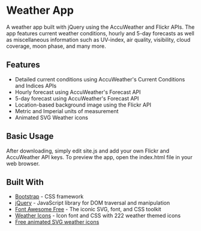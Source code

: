# Weather App

A weather app built with jQuery using the AccuWeather and Flickr APIs. The app features current weather conditions, hourly and 5-day forecasts as well as miscellaneous information such as UV-index, air quality, visibility, cloud coverage, moon phase, and many more.

## Features

* Detailed current conditions using AccuWeather's Current Conditions and Indices APIs
* Hourly forecast using AccuWeather's Forecast API
* 5-day forecast using AccuWeather's Forecast API
* Location-based background image using the Flickr API
* Metric and Imperial units of measurement
* Animated SVG Weather icons

## Basic Usage

After downloading, simply edit site.js and add your own Flickr and AccuWeather API keys. To preview the app, open the index.html file in your web browser.

## Built With

* [Bootstrap](https://github.com/twbs/bootstrap) - CSS framework
* [jQuery](https://github.com/jquery/jquery) - JavaScript library for DOM traversal and manipulation
* [Font Awesome Free](https://github.com/FortAwesome/Font-Awesome) - The iconic SVG, font, and CSS toolkit
* [Weather Icons](https://github.com/erikflowers/weather-icons) - Icon font and CSS with 222 weather themed icons
* [Free animated SVG weather icons](https://www.amcharts.com/free-animated-svg-weather-icons/)

